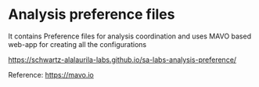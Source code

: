 # Analysis preference files

It contains Preference files for analysis coordination and uses MAVO based web-app for creating all the configurations

https://schwartz-alalaurila-labs.github.io/sa-labs-analysis-preference/

Reference: https://mavo.io

